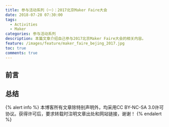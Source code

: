 ```yaml
---
title: 参与活动系列（一）：2017北京Maker Faire大会
date: 2018-07-28 07:30:00
tags:
  - Activities
  - Maker
categories: 参与活动系列
description: 本篇文章介绍自己参与2017北京Maker Faire大会的相关内容。
feature: /images/feature/maker_faire_bejing_2017.jpg
toc: true
comments: true
---
```


## 前言

<!--more-->

## 总结

{% alert info %}
本博客所有文章除特别声明外，均采用CC BY-NC-SA 3.0许可协议。获得许可后，要求转载时注明文章出处和网站链接，谢谢！
{% endalert %}
